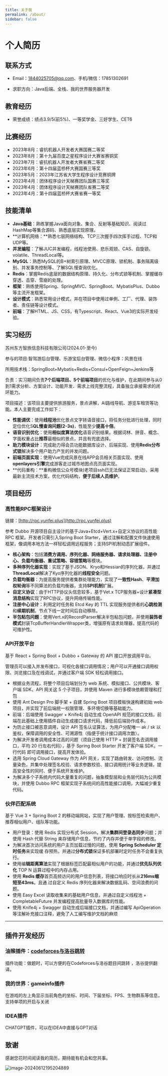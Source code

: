 ```yaml
---
title: 关于我
permalink: /about/
sidebar: false
---
```

# 个人简历

##  联系方式

- Email：1844025705@qq.com、手机/微信：17851302691

- 求职方向：Java后端、全栈、我的世界服务器开发

## 教育经历

- 荣誉成绩：绩点3.9/5(前5%)、一等奖学金、三好学生、CET6

## 比赛经历

- 2023年8月：睿抗机器人开发者大赛国赛二等奖
- 2023年8月：第十九届百度之星程序设计大赛省赛铜奖
- 2023年7月：睿抗机器人开发者大赛省赛二等奖
- 2023年6月：第十四届蓝桥杯大赛国赛三等奖
- 2023年5月：2023年江苏省大学生程序设计竞赛铜牌
- 2023年4月：团体程序设计天梯赛团队国赛三等奖
- 2023年4月：团体程序设计天梯赛团队省赛二等奖
- 2023年4月：第十四届蓝桥杯大赛省赛一等奖

## 技能清单
+ **Java基础**：熟练掌握Java面向对象、集合、反射等基础知识、阅读过HashMap等集合源码、熟悉底层实现原理。
+ **计算机网络：**熟悉七层网络结构、TCP三次握手四次挥手过程、TCP和UDP等。
+ **并发编程**：了解JUC并发编程，线程池使用、悲乐观锁、CAS、自旋锁、volatile、ThreadLocal等。
+ **MySQL**：熟悉MySQL的B+树索引原理、MVCC原理、锁机制、事务隔离级别、并发事务控制等、了解SQL慢查询优化。
+ **Redis**：掌握Redis底层的数据结构原理、持久化、分布式锁等机制、掌握缓存穿透、击穿、雪崩的处理。
+ **框架**：熟练使用Spring、SpringMVC、SpringBoot、MybatisPlus、Dubbo等主流开发框架。
+ **设计模式**：熟悉常用设计模式，并在项目中使用过单例、工厂、代理、装饰者、责任链等设计模式。
+ **前端**：了解HTML、JS、CSS，有Typescript、React、Vue3的实际开发经验。
## 实习经历
苏州东方智旅信息科技有限公司(2024.01-至今)

参与的项目:智驾游后台管理、乐游宝后台管理、微信小程序：风景在线

所用技术栈：SpringBoot+Mybatis+Redis+Consul+OpenFeign+Jenkins等

负责：实习期间负责**7个后端项目、5个前端项目**的优化与维护，在此期间参与从0到1需求分析、方案设计、功能开发、需求上线完整流程，具备独立承接需求的闭环能力。

项目描述：该项目主要提供旅游服务，景点讲解，AI路线导航、游览车租赁等功能。本人主要完成工作如下：

- **性能调优**：使用**线程池**优化景点文字转语音接口，将任务分批进行处理，同时定位优化S**QL慢查询问题(2-3s)**，性能至少**提高十倍**。
- **语音识别优化**：使用**相似度算法优化**语音识别结果。根据词林、拼音、概念、字面权重占比**推荐**最相似的景点，并且有兜底选择。
- **助力模块设计**：完成助力得会员功能数据库设计、后端实现、使用**Redis分布式锁**解决多个用户助力产生的并发问题。
- **前端页面实现**：使用Vue完成风景在线APP会员相关页面实现、使用**openlayers引擎**完成游客走过城市地图点亮页面实现。
- **代码重构：**重构微信公众号模块(老项目ssh已无法保证正常启动)，采用最新主流技术方案，优化代码结构，**便于后续人员维护**。

## 项目经历

### 高性能RPC框架设计

链接：[http://rpc.yunfei.plus](http://rpc.yunfei.plus)

参考 Dubbo 开源项目自主设计的基于Java+Etcd+Vert.x+自定义协议的高性能 RPC 框架。开发者只需引入Spring Boot Starter，通过注解和配置文件快速使用框架，像调用本地方法一样轻松调用远程服务；支持SPI机制动态扩展组件。

- **核心架构**：包括**消费方调用、序列化器、网络服务器、请求处理器、注册中心、负载均衡器、重试策略、容错策略**等模块。
- **多种序列化器实现**：实现了基于JSON、Kryo和Hessian的序列化器，并通过**ThreadLocal**解决了Kyo序列化器的**线程安全**问题。
- **负载均衡器**：为提高服务提供者集群处理能力，实现了**一致性Hash**、**平滑加权轮询**等不同算法的负载均衡器，支持**SPI机制**扩展。
- **自定义协议**：由于HTTP协议头信息较多，基于Vet.x TCP服务器+设计**紧凑型消息结构**实现了RPC协议，提升网络传输性能。
- **注册中心设计**：利用定时任务和 Etcd Key 的 TTL 实现服务提供者的**心跳检测**和**续期机制**，节点下线一定时间后自动移除。
- **半包粘包问题**：使用Vert.x的RecordParser解决半包粘包问题，并使用**装饰者模式**封装TcpBufferHandlerWrapper类，增强原有请求处理器，提高代码的可维护性。

### API开放平台

基于 React + Spring Boot + Dubbo + Gateway 的 API 接口开放调用平台。

管理员可以接入并发布接口，可视化各接口调用情况；用户可以开通接口调用权限、浏览接口及在线调试，并通过客户端 SDK 轻松调用接口。

+ 根据业务流程，将整个项目后端划分为 web 系统、模拟接口、公共模块、客户端 SDK、API 网关这 5 个子项目，并使用 Maven 进行多模块依赖管理和打包
+ 使用 Ant Design Pro 脚手架 + 自建 Spring Boot 项目模板快速构建初始 web 项目，并实现了前后端统一权限管理、多环境切换等基础能力。
+ 前端：后端使用 Swagger + Knife4j 自动生成 OpenAPI 规范的接口文档，前端在此基础上使用插件自动生成接口请求代码，降低前后端协作成本。
+ 为防止接口被恶意调用，设计 API 签名认证算法，为用户分配唯一 ak / sk 以鉴权，保障调用的安全性、可溯源性（指便于统计接口调用次数）。
+ 为解决开发者调用成本过高的问题（须自己使用 HTTP + 封装签名去调用接口，平均 20 行左右代码），基于 Spring Boot Starter 开发了客户端 SDK，一行代码 即可调用接口，提高开发体验。
+ 选用 Spring Cloud Gateway 作为 API 网关，实现了路由转发、访问控制、流量染色，并集中处理签名校验、请求参数校验、接口调用统计等业务逻辑，提高安全性的同时、便于系统开发维护。
+ 为解决多个子系统内代码大量重复的问题，抽象模型层和业务层代码为公共模块，并使用 Dubbo RPC 框架实现子系统间的高性能接口调用，大幅减少重复代码。

### 伙伴匹配系统

基于 Vue 3 + Spring Boot 2 的移动端⽹站，实现了⽤户管理、按标签检索⽤户、推荐相似⽤户、组队等功能。

+ ⽤户登录：使⽤ Redis 实现分布式 Session，解决**集群间登录态同步**问题；并使⽤ Hash 代替 String 来存储⽤户信息，节约了内存并便于单字段的修改。
+ 为解决⾸次访问系统的⽤户主⻚加载过慢的问题，使⽤ **Spring Scheduler 定时任务**来实现缓 存预热，并通过**分布式锁**保证多机部署时定时任务不会重复执⾏。
+ 使⽤编**辑距离算法**实现了根据标签匹配最相似⽤户的功能，并通过**优先队列优化** TOP N  运算过程中的内存占⽤。
+ 使⽤ **Redis 缓存**⾸⻚⾼频访问的⽤户信息列表，将接⼝响应时⻓从**216ms缩短⾄43ms**。且通 过⾃定义 Redis 序列化器来解决数据乱码、空间浪费的问题。
+ 使⽤ Easy Excel 读取收集来的基础⽤户信息，并通过⾃定义线程池 + CompletableFuture 并发编程提⾼批量导⼊数据库的性能。
+ 使⽤ Knife4j + Swagger ⾃动⽣成后端接⼝⽂档，并通过编写 ApiOperation 等注解补充接⼝注释，避免了⼈⼯编写维护⽂档的麻烦
------
## 插件开发经历

### 油猴插件：[codeforces与洛谷跳转](https://greasyfork.org/zh-CN/scripts/465489-codeforces%E4%B8%8E%E6%B4%9B%E8%B0%B7%E9%A2%98%E7%9B%AE%E9%93%BE%E6%8E%A5%E8%B7%B3%E8%BD%AC)

插件功能：做题时，可以方便的在Codeforces与洛谷题目间跳转 ，洛谷提供翻译。

### 我的世界：gameinfo插件

在游戏的左上角显示当前角色的坐标、时间、下届坐标、FPS、生物群系等信息，支持单项的开启与关闭

### IDEA插件

CHATGPT插件，可以在IDEA中直接与GPT对话

## 致谢

感谢您花时间阅读我的简历，期待能有机会和您共事。



![image-20240612195204889](https://s2.loli.net/2024/06/12/grmTpjbEKqY6Fce.png)



